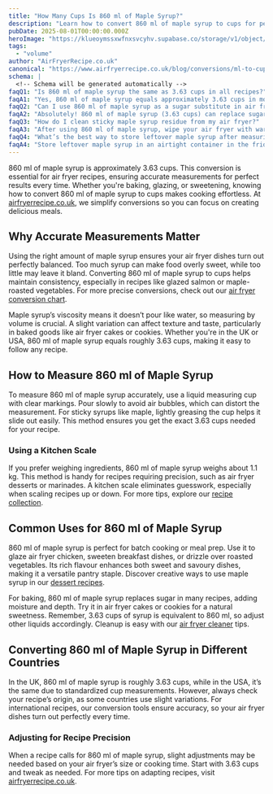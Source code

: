 ```yaml
---
title: "How Many Cups Is 860 ml of Maple Syrup?"
description: "Learn how to convert 860 ml of maple syrup to cups for perfect baking and cooking every time. Simple, accurate, and hassle-free!"
pubDate: 2025-08-01T00:00:00.000Z
heroImage: "https://klueoymssxwfnxsvcyhv.supabase.co/storage/v1/object/public/Shmucket/how-many-cups-is-860-ml-of-maple-syrup.webp"
tags:
  - "volume"
author: "AirFryerRecipe.co.uk"
canonical: "https://www.airfryerrecipe.co.uk/blog/conversions/ml-to-cups/how-many-cups-is-860-ml-of-maple-syrup"
schema: |
  <!-- Schema will be generated automatically -->
faqQ1: "Is 860 ml of maple syrup the same as 3.63 cups in all recipes?"
faqA1: "Yes, 860 ml of maple syrup equals approximately 3.63 cups in most recipes. However, always check if the recipe specifies a particular type of cup measurement (e.g., US or UK) for absolute precision. For air fryer cooking, this conversion works perfectly."
faqQ2: "Can I use 860 ml of maple syrup as a sugar substitute in air fryer baking?"
faqA2: "Absolutely! 860 ml of maple syrup (3.63 cups) can replace sugar in many air fryer recipes. Reduce other liquids slightly, as maple syrup adds moisture. It’s ideal for cakes, cookies, and glazes, offering a rich, natural sweetness."
faqQ3: "How do I clean sticky maple syrup residue from my air fryer?"
faqA3: "After using 860 ml of maple syrup, wipe your air fryer with warm, soapy water. For stubborn residue, use a non-abrasive sponge or our recommended <a href=https://www.airfryerrecipe.co.uk/air-fryer-cleaner>cleaning tips</a>. Avoid harsh chemicals to preserve your air fryer’s coating."
faqQ4: "What’s the best way to store leftover maple syrup after measuring 860 ml?"
faqA4: "Store leftover maple syrup in an airtight container in the fridge. It stays fresh for months and can be reheated gently for future use. For recipe ideas, explore our <a href=https://www.airfryerrecipe.co.uk/recipes>recipe section</a>."
---
```

<p>860 ml of maple syrup is approximately 3.63 cups. This conversion is essential for air fryer recipes, ensuring accurate measurements for perfect results every time. Whether you're baking, glazing, or sweetening, knowing how to convert 860 ml of maple syrup to cups makes cooking effortless. At <a href=https://www.airfryerrecipe.co.uk>airfryerrecipe.co.uk</a>, we simplify conversions so you can focus on creating delicious meals.</p>

<h2>Why Accurate Measurements Matter</h2>
<p>Using the right amount of maple syrup ensures your air fryer dishes turn out perfectly balanced. Too much syrup can make food overly sweet, while too little may leave it bland. Converting 860 ml of maple syrup to cups helps maintain consistency, especially in recipes like glazed salmon or maple-roasted vegetables. For more precise conversions, check out our <a href=https://www.airfryerrecipe.co.uk/air-fryer-conversion-chart>air fryer conversion chart</a>.</p>

<p>Maple syrup’s viscosity means it doesn’t pour like water, so measuring by volume is crucial. A slight variation can affect texture and taste, particularly in baked goods like air fryer cakes or cookies. Whether you're in the UK or USA, 860 ml of maple syrup equals roughly 3.63 cups, making it easy to follow any recipe.</p>

<h2>How to Measure 860 ml of Maple Syrup</h2>
<p>To measure 860 ml of maple syrup accurately, use a liquid measuring cup with clear markings. Pour slowly to avoid air bubbles, which can distort the measurement. For sticky syrups like maple, lightly greasing the cup helps it slide out easily. This method ensures you get the exact 3.63 cups needed for your recipe.</p>

<h3>Using a Kitchen Scale</h3>
<p>If you prefer weighing ingredients, 860 ml of maple syrup weighs about 1.1 kg. This method is handy for recipes requiring precision, such as air fryer desserts or marinades. A kitchen scale eliminates guesswork, especially when scaling recipes up or down. For more tips, explore our <a href=https://www.airfryerrecipe.co.uk/recipes>recipe collection</a>.</p>

<h2>Common Uses for 860 ml of Maple Syrup</h2>
<p>860 ml of maple syrup is perfect for batch cooking or meal prep. Use it to glaze air fryer chicken, sweeten breakfast dishes, or drizzle over roasted vegetables. Its rich flavour enhances both sweet and savoury dishes, making it a versatile pantry staple. Discover creative ways to use maple syrup in our <a href=https://www.airfryerrecipe.co.uk/recipe-category/dessert>dessert recipes</a>.</p>

<p>For baking, 860 ml of maple syrup replaces sugar in many recipes, adding moisture and depth. Try it in air fryer cakes or cookies for a natural sweetness. Remember, 3.63 cups of syrup is equivalent to 860 ml, so adjust other liquids accordingly. Cleanup is easy with our <a href=https://www.airfryerrecipe.co.uk/air-fryer-cleaner>air fryer cleaner</a> tips.</p>

<h2>Converting 860 ml of Maple Syrup in Different Countries</h2>
<p>In the UK, 860 ml of maple syrup is roughly 3.63 cups, while in the USA, it’s the same due to standardized cup measurements. However, always check your recipe’s origin, as some countries use slight variations. For international recipes, our conversion tools ensure accuracy, so your air fryer dishes turn out perfectly every time.</p>

<h3>Adjusting for Recipe Precision</h3>
<p>When a recipe calls for 860 ml of maple syrup, slight adjustments may be needed based on your air fryer’s size or cooking time. Start with 3.63 cups and tweak as needed. For more tips on adapting recipes, visit <a href=https://www.airfryerrecipe.co.uk>airfryerrecipe.co.uk</a>.</p>
